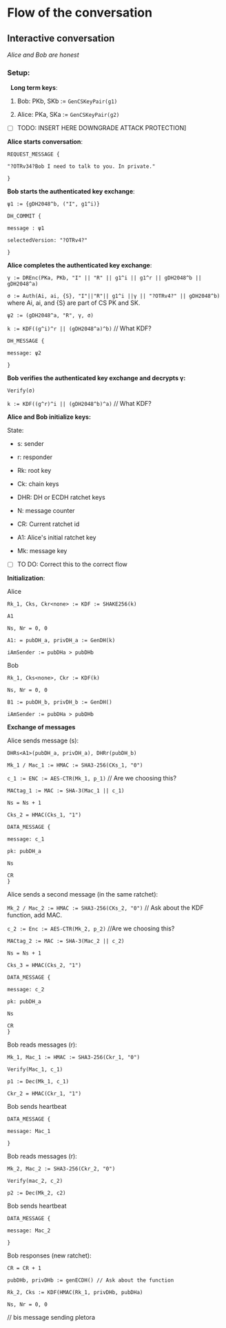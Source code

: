 # Flow of the conversation

## Interactive conversation


_Alice and Bob are honest_

### Setup:

&nbsp;
**Long term keys**:

1. Bob: PKb, SKb := `GenCSKeyPair(g1)`

2. Alice: PKa, SKa := `GenCSKeyPair(g2)`

- [ ] TODO: INSERT HERE DOWNGRADE ATTACK PROTECTION]

**Alice starts conversation**:

```
REQUEST_MESSAGE {

"?OTRv34?Bob I need to talk to you. In private."

}
```

**Bob starts the authenticated key exchange**:

`ψ1 := {gDH2048^b, ("I", g1^i)}`

```
DH_COMMIT {

message : ψ1

selectedVersion: "?OTRv4?"

}
```

**Alice completes the authenticated key exchange**:

`γ := DREnc(PKa, PKb, "I" || "R" || g1^i || g1^r || gDH2048^b || gDH2048^a)`

`σ := Auth(Ai, ai, {S}, "I"||"R"|| g1^i ||γ || "?OTRv4?" || gDH2048^b)` where Ai, ai, and {S} are part of CS PK and SK.

`ψ2 := (gDH2048^a, "R", γ, σ)`

`k := KDF((g^i)^r || (gDH2048^a)^b)` // What KDF? 


```
DH_MESSAGE {

message: ψ2

}
```

**Bob verifies the authenticated key exchange and decrypts γ:**

`Verify(σ)`

`k := KDF((g^r)^i || (gDH2048^b)^a)` // What KDF?


**Alice and Bob initialize keys:**

State:

* s: sender

* r: responder

* Rk: root key

* Ck: chain keys

* DHR: DH or ECDH ratchet keys

* N: message counter

* CR: Current ratchet id

* A1: Alice's initial ratchet key

* Mk: message key

- [ ] TO DO: Correct this to the correct flow


**Initialization**:

Alice

```
Rk_1, Cks, Ckr<none> := KDF := SHAKE256(k)

A1

Ns, Nr = 0, 0

A1: = pubDH_a, privDH_a := GenDH(k)

iAmSender := pubDHa > pubDHb
```

Bob

```
Rk_1, Cks<none>, Ckr := KDF(k)

Ns, Nr = 0, 0

B1 := pubDH_b, privDH_b := GenDH()

iAmSender := pubDHa > pubDHb

```

**Exchange of messages**

Alice sends message (s):

`DHRs<A1>(pubDH_a, privDH_a), DHRr(pubDH_b)`

`Mk_1 / Mac_1 := HMAC := SHA3-256(CKs_1, "0")`

`c_1 := ENC := AES-CTR(Mk_1, p_1)` // Are we choosing this? 

`MACtag_1 := MAC := SHA-3(Mac_1 || c_1)`

`Ns = Ns + 1`

`Cks_2 = HMAC(Cks_1, "1")`

```
DATA_MESSAGE {

message: c_1

pk: pubDH_a

Ns

CR
}
```

Alice sends a second message (in the same ratchet):

`Mk_2 / Mac_2 := HMAC := SHA3-256(CKs_2, "0")` // Ask about the KDF function, add MAC. 

`c_2 := Enc := AES-CTR(Mk_2, p_2)` //Are we choosing this?

`MACtag_2 := MAC := SHA-3(Mac_2 || c_2)`

`Ns = Ns + 1`

`Cks_3 = HMAC(Cks_2, "1")`


```
DATA_MESSAGE {

message: c_2 

pk: pubDH_a

Ns

CR
}
```

Bob reads messages (r):

`Mk_1, Mac_1 := HMAC := SHA3-256(Ckr_1, "0")`

`Verify(Mac_1, c_1)`

`p1 := Dec(Mk_1, c_1)`

`Ckr_2 = HMAC(Ckr_1, "1")`

Bob sends heartbeat

```
DATA_MESSAGE {

message: Mac_1

}
```

Bob reads messages (r):

`Mk_2, Mac_2 := SHA3-256(Ckr_2, "0")`

`Verify(mac_2, c_2)`

`p2 := Dec(Mk_2, c2)`

Bob sends heartbeat

```
DATA_MESSAGE {

message: Mac_2

}
```

Bob responses (new ratchet):

`CR = CR + 1`

`pubDHb, privDHb := genECDH() // Ask about the function`

`Rk_2, Cks := KDF(HMAC(Rk_1, privDHb, pubDHa)`

`Ns, Nr = 0, 0`

// bis message sending pletora
